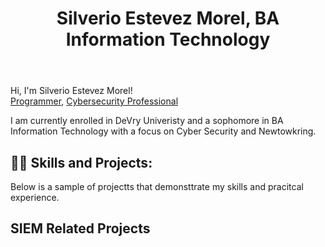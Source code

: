 <!DOCTYPE html>
<html lang="en">
<head>
  <meta charset="UTF-8" />
  <meta name="viewport" content="width=device-width, initial-scale=1.0" />
  <title>Silverio Estevez Morel</title>
  <meta name="author" content="Silverio Estevez" />
  <meta name="keywords" content="github, cyber security, networking, information technology" />
  <meta name="description" content="github landing page" />
</head>
  <body>
    <div class="page">
      <header class="header"><h1>Silverio Estevez Morel, BA Information Technology</h1></header>
      <main class+"content">
<section class="objective"><title class"objective title"><h2> Onjective</h2></title>
    <p></p>Hi, I'm Silverio Estevez Morel! <br/><a href="https://github.com/silver275">Programmer</a>, <a href="https://www.linkedin.com/in/silverio-estevez-8b8aa62b1/">Cybersecurity Professional</a></p>
<p>I am currently enrolled in DeVry Univeristy and a sophomore in BA Information Technology with a focus on Cyber Security and Newtowkring.</p></section>
<section class="projects">
<h2>👨‍💻 Skills and Projects:</h2>
<p>Below is a sample of projectts that demonsttrate my skills and pracitcal experience.</p>
<h2>SIEM Related Projects</h2>
</section>
  </main>
</div>
</body>
</html>
